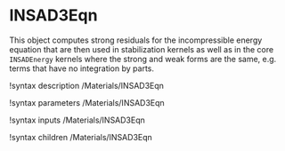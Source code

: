 # INSAD3Eqn

This object computes strong residuals for the incompressible energy equation that are then used in stabilization
kernels as well as in the core `INSADEnergy` kernels where the strong and weak forms are
the same, e.g. terms that have no integration by parts.

!syntax description /Materials/INSAD3Eqn

!syntax parameters /Materials/INSAD3Eqn

!syntax inputs /Materials/INSAD3Eqn

!syntax children /Materials/INSAD3Eqn
